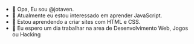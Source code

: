 - 👋 Opa, Eu sou @jotaven.
- 👀 Atualmente eu estou interessado em aprender JavaScript.
- 🌱 Estou aprendendo a criar sites com HTML e CSS.
- 💞️ Eu espero um dia trabalhar na area de Desenvolvimento Web, Jogos ou Hacking

<!---
jotaven/jotaven is a ✨ special ✨ repository because its `README.md` (this file) appears on your GitHub profile.
You can click the Preview link to take a look at your changes.
--->
